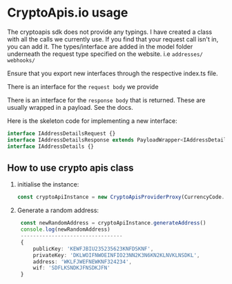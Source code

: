 # CryptoApis.io usage

The cryptoapis sdk does not provide any typings. I have created a class with all the calls we currently use.
If you find that your request call isn't in, you can add it. The types/interface are added in the model folder
underneath the request type specified on the website. i.e `addresses/` `webhooks/`

Ensure that you export new interfaces through the respective index.ts file.

There is an interface for the `request body` we provide

There is an interface for the `response body` that is returned. These are usually wrapped in a payload. See the docs.

Here is the skeleton code for implementing a new interface:

```ts
interface IAddressDetailsRequest {}
interface IAddressDetailsResponse extends PayloadWrapper<IAddressDetails> {}
interface IAddressDetails {}
```

## How to use crypto apis class

1. initialise the instance:
   ```ts
   const cryptoApiInstance = new CryptoApisProviderProxy(CurrencyCode.bitcoin, ENetworkTypes.ROPSTEN, 'my-token-key')
   ```
2. Generate a random address:
   ```ts
    const newRandomAddress = cryptoApiInstance.generateAddress()
    console.log(newRandomAddress)
    ---------------------------------
    {
        publicKey: 'KEWFJBIU235235623KNFDSKNF',
        privateKey: 'DKLWOIFNWOEINFIO23NN2K3N6KN2KLNVKLNSDKL',
        address: 'WKLFJWEFNEWKNF324234',
        wif: 'SDFLKSNDKJFNSDKJFN'
    }
   ```
